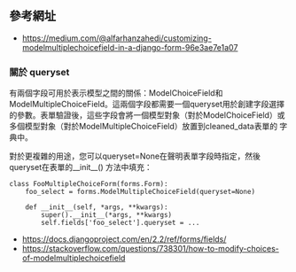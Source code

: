 # 

## 參考網址

- https://medium.com/@alfarhanzahedi/customizing-modelmultiplechoicefield-in-a-django-form-96e3ae7e1a07



### 關於 queryset

有兩個字段可用於表示模型之間的關係：ModelChoiceField和 ModelMultipleChoiceField。這兩個字段都需要一個queryset用於創建字段選擇的參數。表單驗證後，這些字段會將一個模型對象（對於ModelChoiceField）或多個模型對象（對於ModelMultipleChoiceField）放置到cleaned_data表單的 字典中。

對於更複雜的用途，您可以queryset=None在聲明表單字段時指定，然後queryset在表單的__init__() 方法中填充：

```
class FooMultipleChoiceForm(forms.Form):
    foo_select = forms.ModelMultipleChoiceField(queryset=None)

    def __init__(self, *args, **kwargs):
        super().__init__(*args, **kwargs)
        self.fields['foo_select'].queryset = ...
```
- https://docs.djangoproject.com/en/2.2/ref/forms/fields/
- https://stackoverflow.com/questions/738301/how-to-modify-choices-of-modelmultiplechoicefield
